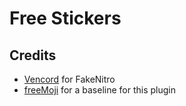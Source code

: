 # Free Stickers

## Credits

- [Vencord](https://github.com/Vendicated/Vencord) for FakeNitro
- [freeMoji](https://github.com/uwx/moonlight-extensions) for a baseline for this plugin